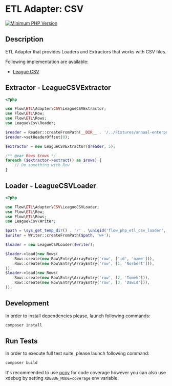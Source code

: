 # ETL Adapter: CSV

[![Minimum PHP Version](https://img.shields.io/badge/php-%3E%3D%207.4-8892BF.svg)](https://php.net/)

## Description

ETL Adapter that provides Loaders and Extractors that works with CSV files.

Following implementation are available: 
- [League CSV](https://csv.thephpleague.com/) 


## Extractor - LeagueCSVExtractor

```php
<?php

use Flow\ETL\Adapter\CSV\LeagueCSVExtractor;
use Flow\ETL\Row;
use Flow\ETL\Rows;
use League\Csv\Reader;

$reader = Reader::createFromPath(__DIR__ . '/../Fixtures/annual-enterprise-survey-2019-financial-year-provisional-csv.csv');
$reader->setHeaderOffset(0);

$extractor = new LeagueCSVExtractor($reader, 5);

/** @var Rows $rows */
foreach ($extractor->extract() as $rows) {
    // Do something with Row 
}
```

## Loader - LeagueCSVLoader

```php 
<?php

use Flow\ETL\Adapter\CSV\LeagueCSVLoader;
use Flow\ETL\Row;
use Flow\ETL\Rows;
use League\Csv\Writer;

$path = \sys_get_temp_dir() . '/' . \uniqid('flow_php_etl_csv_loader', true) . '.csv';
$writer = Writer::createFromPath($path, 'w+');

$loader = new LeagueCSVLoader($writer);

$loader->load(new Rows(
    Row::create(new Row\Entry\ArrayEntry('row', ['id', 'name'])),
    Row::create(new Row\Entry\ArrayEntry('row', [1, 'Norbert'])),
));
$loader->load(new Rows(
    Row::create(new Row\Entry\ArrayEntry('row', [2, 'Tomek'])),
    Row::create(new Row\Entry\ArrayEntry('row', [3, 'Dawid'])),
));

```

## Development

In order to install dependencies please, launch following commands:

```bash
composer install
```

## Run Tests

In order to execute full test suite, please launch following command:

```bash
composer build
```

It's recommended to use [pcov](https://pecl.php.net/package/pcov) for code coverage however you can also use
xdebug by setting `XDEBUG_MODE=coverage` env variable.
